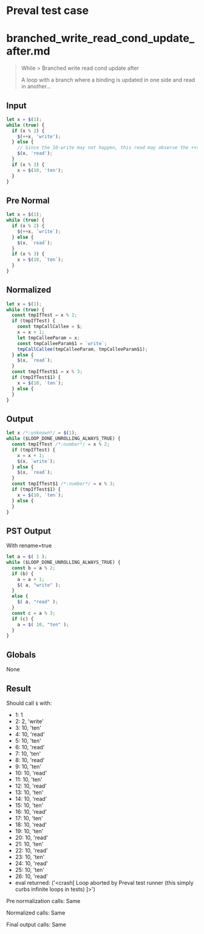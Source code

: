 # Preval test case

# branched_write_read_cond_update_after.md

> While > Branched write read cond update after
>
> A loop with a branch where a binding is updated in one side and read in another...

## Input

`````js filename=intro
let x = $(1);
while (true) {
  if (x % 2) {
    $(++x, 'write');
  } else {
    // Since the 10-write may not happen, this read may observe the ++x
    $(x, 'read');
  }
  if (x % 3) {
    x = $(10, 'ten');
  }
}
`````

## Pre Normal


`````js filename=intro
let x = $(1);
while (true) {
  if (x % 2) {
    $(++x, `write`);
  } else {
    $(x, `read`);
  }
  if (x % 3) {
    x = $(10, `ten`);
  }
}
`````

## Normalized


`````js filename=intro
let x = $(1);
while (true) {
  const tmpIfTest = x % 2;
  if (tmpIfTest) {
    const tmpCallCallee = $;
    x = x + 1;
    let tmpCalleeParam = x;
    const tmpCalleeParam$1 = `write`;
    tmpCallCallee(tmpCalleeParam, tmpCalleeParam$1);
  } else {
    $(x, `read`);
  }
  const tmpIfTest$1 = x % 3;
  if (tmpIfTest$1) {
    x = $(10, `ten`);
  } else {
  }
}
`````

## Output


`````js filename=intro
let x /*:unknown*/ = $(1);
while ($LOOP_DONE_UNROLLING_ALWAYS_TRUE) {
  const tmpIfTest /*:number*/ = x % 2;
  if (tmpIfTest) {
    x = x + 1;
    $(x, `write`);
  } else {
    $(x, `read`);
  }
  const tmpIfTest$1 /*:number*/ = x % 3;
  if (tmpIfTest$1) {
    x = $(10, `ten`);
  } else {
  }
}
`````

## PST Output

With rename=true

`````js filename=intro
let a = $( 1 );
while ($LOOP_DONE_UNROLLING_ALWAYS_TRUE) {
  const b = a % 2;
  if (b) {
    a = a + 1;
    $( a, "write" );
  }
  else {
    $( a, "read" );
  }
  const c = a % 3;
  if (c) {
    a = $( 10, "ten" );
  }
}
`````

## Globals

None

## Result

Should call `$` with:
 - 1: 1
 - 2: 2, 'write'
 - 3: 10, 'ten'
 - 4: 10, 'read'
 - 5: 10, 'ten'
 - 6: 10, 'read'
 - 7: 10, 'ten'
 - 8: 10, 'read'
 - 9: 10, 'ten'
 - 10: 10, 'read'
 - 11: 10, 'ten'
 - 12: 10, 'read'
 - 13: 10, 'ten'
 - 14: 10, 'read'
 - 15: 10, 'ten'
 - 16: 10, 'read'
 - 17: 10, 'ten'
 - 18: 10, 'read'
 - 19: 10, 'ten'
 - 20: 10, 'read'
 - 21: 10, 'ten'
 - 22: 10, 'read'
 - 23: 10, 'ten'
 - 24: 10, 'read'
 - 25: 10, 'ten'
 - 26: 10, 'read'
 - eval returned: ('<crash[ Loop aborted by Preval test runner (this simply curbs infinite loops in tests) ]>')

Pre normalization calls: Same

Normalized calls: Same

Final output calls: Same

